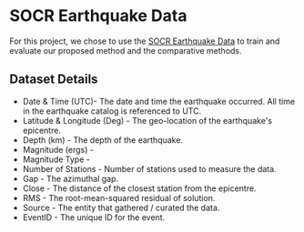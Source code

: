 # SOCR Earthquake Data

For this project, we chose to use the [SOCR Earthquake Data](http://socr.ucla.edu/docs/resources/SOCR_Data/SOCR_Data_Earthquakes_Over3.html) to train and evaluate our proposed method and the comparative methods.

## Dataset Details

- Date & Time (UTC)- The date and time the earthquake occurred. All time in the earthquake catalog is referenced to UTC.
- Latitude & Longitude (Deg) - The geo-location of the earthquake's epicentre.
- Depth (km) - The depth of the earthquake.
- Magnitude (ergs) -
- Magnitude Type - 
- Number of Stations - Number of stations used to measure the data.
- Gap - The azimuthal gap.
- Close - The distance of the closest station from the epicentre.
- RMS - The root-mean-squared residual of solution.
- Source - The entity that gathered / curated the data.
- EventID - The unique ID for the event.